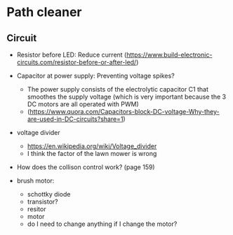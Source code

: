 # Path cleaner



## Circuit

- Resistor before LED: Reduce current (https://www.build-electronic-circuits.com/resistor-before-or-after-led/)
- Capacitor at power supply: Preventing voltage spikes?
  - The power supply consists of the electrolytic
capacitor C1 that smoothes the supply voltage (which is very important because the 3 DC motors are
all operated with PWM) 
  - (https://www.quora.com/Capacitors-block-DC-voltage-Why-they-are-used-in-DC-circuits?share=1)
- voltage divider
  - https://en.wikipedia.org/wiki/Voltage_divider
  - I think the factor of the lawn mower is wrong
- How does the collison control work? (page 159)

- brush motor:
  - schottky diode
  - transistor?
  - resitor
  - motor
  - do I need to change anything if I change the motor?
